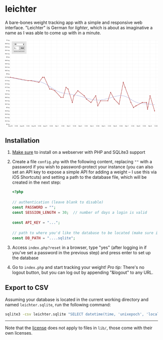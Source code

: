 # leichter

A bare-bones weight tracking app with a simple and responsive web interface. "Leichter" is German for *lighter*, which is about as imaginative a name as I was able to come up with in a minute.

![desktop](screenshot.png)

## Installation
1. [Make sure](http://stackoverflow.com/questions/1066521/php-with-sqlite3-support) to install on a webserver with PHP and SQLite3 support
2. Create a file `config.php` with the following content, replacing `""` with a password if you wish to password-protect your instance (you can also set an API key to expose a simple API for adding a weight – I use this via iOS Shortcuts) and setting a path to the database file, which will be created in the next step:

    ```php
    <?php

    // authentication (leave blank to disable)
    const PASSWORD = "";
    const SESSION_LENGTH = 30;  // number of days a login is valid

    const API_KEY = "...";

    // path to where you'd like the database to be located (make sure it's not publicly accessible)
    const DB_PATH = "....sqlite";
    ```

3. Access `index.php?reset` in a browser, type "yes" (after logging in if you've set a password in the previous step) and press enter to set up the database
4. Go to `index.php` and start tracking your weight! *Pro tip:* There's no logout button, but you can log out by appending "&logout" to any URL.


## Export to CSV

Assuming your database is located in the current working directory and named `leichter.sqlite`, run the following command:

```sh
sqlite3 -csv leichter.sqlite "SELECT datetime(time, 'unixepoch', 'localtime'), weight FROM weight ORDER BY time;" > leichter.csv
```

---

Note that the [license](https://github.com/doersino/leichter/blob/master/LICENSE) does not apply to files in `lib/`, those come with their own licenses.
